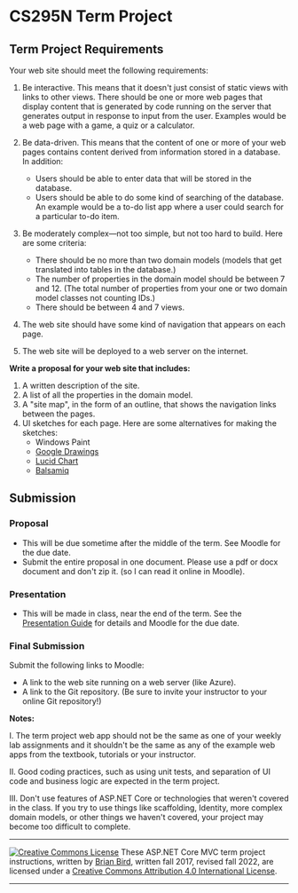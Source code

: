 <h1>CS295N Term Project</h1>

## Term Project Requirements
Your web site should meet the following requirements:
1. Be interactive. This means that it doesn't just consist of static views with links to other views. There should be one or more web pages that display content that is generated by code running on the server that generates output in response to input from the user. Examples would be a web page with a game, a quiz or a calculator.

2.  Be data-driven. This means that the content of one or more of your web pages contains content derived from information stored in a database. In addition:
    -   Users should be able to enter data that will be stored in the database.
    -   Users should be able to do some kind of searching of the database. An example would be a to-do list app where a user could search for a particular to-do item.
    
3.  Be moderately complex&mdash;not too simple, but not too hard to build. Here are some criteria:
    -   There should be no more than two domain models (models that get translated into tables in the database.)
    -   The number of properties in the domain model should be between 7 and 12.
        (The total number of properties from your one or two domain model classes not counting IDs.)
    -   There should be between 4 and 7 views.
    
4. The web site should have some kind of navigation that appears on each page.

5. The web site will be deployed to a web server on the internet.

   

**Write a proposal for your web site that includes:**

1.  A written description of the site.
2.  A list of all the properties in the domain model.
3.  A "site map", in the form of an outline, that shows the navigation links between the pages.
4.  UI sketches for each page. Here are some alternatives for making the sketches:
    - Windows Paint 
    - [Google Drawings](https://docs.google.com/drawings) 
    - [Lucid Chart](https://www.lucidchart.com) 
    - [Balsamiq](https://balsamiq.com)



## Submission

### Proposal
- This will be due sometime after the middle of the term. See Moodle for the due date.
- Submit the entire proposal in one document. Please use a pdf or docx document and don't zip it. (so I can read it online in Moodle).

### Presentation

- This will be made in class, near the end of the term. See the [Presentation Guide](CS295N-TermProjectPresentationGuide.html) for details and Moodle for the due date.

### Final Submission

Submit the following links to Moodle:

- A link to the web site running on a web server (like Azure).
- A link to the Git repository.
  (Be sure to invite your instructor to your online Git repository!)



**Notes:**

I.  The term project web app should not be the same as one of your weekly lab assignments and it shouldn't be the same as any of the example web apps from the textbook, tutorials or your instructor. 

II. Good coding practices, such as using unit tests, and separation of UI code and business logic are expected in the term project.

III. Don't use features of ASP.NET Core or technologies that weren't covered in the class. If you try to use things like scaffolding, Identity, more complex domain models, or other things we haven't covered, your project may become too difficult to complete.

 

------

[![Creative Commons License](https://i.creativecommons.org/l/by/4.0/88x31.png)](http://creativecommons.org/licenses/by/4.0/) These ASP.NET Core MVC term project instructions, written by [Brian Bird](https://profbird.dev), written fall 2017, revised fall 2022, are licensed under a [Creative Commons Attribution 4.0 International License](http://creativecommons.org/licenses/by/4.0/). 

------

 